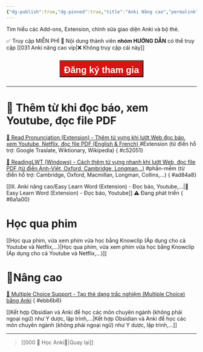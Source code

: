 ```yaml
---
{"dg-publish":true,"dg-pinned":true,"title":"Anki Nâng cao","permalink":"/iii-anki-nang-cao/030-anki-nang-cao/","pinned":true,"dgPassFrontmatter":true}
---
```


Tìm hiểu các Add-ons, Extension, chỉnh sửa giao diện Anki và bộ thẻ.

✅ Truy cập MIỄN PHÍ
👑 Nội dung thành viên **nhóm HƯỚNG DẪN** có thể truy cập
[[031 Anki nâng cao vip\|❌ Không truy cập cái này]]

<div style="display: flex; flex-direction: column; align-items: center; cursor: pointer;">
  <a href="https://hocanki.com/tham-gia-nhom-huong-dan-anki/" target="_blank">
    <button style="height:45px;font-size: 24px; padding: 10px; margin: 10px 0; background: #D71313; font-weight: 600; color: white;">Đăng ký tham gia</button>
  </a>
</div>

_______

# 🔭 Thêm từ khi đọc báo, xem Youtube, đọc file PDF


[👑 Read Pronunciation (Extension) - Thêm từ vựng khi lướt Web đọc báo, xem Youtube, Netflix, đọc file PDF (English & French) ](https://www.facebook.com/groups/ankikhoa2/posts/653970943451875/) #Extension 
(từ điển hỗ trợ: Google Traslate, Wiktionary, Wikipedia)
{ #c52051}


[👑 ReadingLWT (Windows) - Cách thêm từ vựng nhanh khi lướt Web, đọc file PDF (từ điển Anh-Việt, Oxford, Cambridge, Longman,..)](https://www.facebook.com/100006970567626/videos/249611901177402/) #phần-mềm 
(từ điển hỗ trợ: Cambridge, Oxford, Macmillan, Longman, Collins,...)
{ #ad84a8}


[[III. Anki nâng cao/Easy Learn Word (Extension) - Đọc báo, Youtube,...\|👑 Easy Learn Word (Extension) - Đọc báo, Youtube]] ⚠️ Đang phát triển
{ #6a1a00}


# Học qua phim

[[Học qua phim, vừa xem phim vừa học bằng Knowclip (Áp dụng cho cả Youtube và Netflix,…)\|Học qua phim, vừa xem phim vừa học bằng Knowclip (Áp dụng cho cả Youtube và Netflix,…)]]

# 💎Nâng cao

[👑 Multiple Choice Support - Tạo thẻ dạng trắc nghiệm (Multiple Choice) bằng Anki](https://www.facebook.com/100006970567626/videos/647310920677093/)
{ #ebb6b6}


[[Kết hợp Obsidian và Anki để học các môn chuyên ngành (không phải ngoại ngữ) như Y dược, lập trình,...\|Kết hợp Obsidian và Anki để học các môn chuyên ngành (không phải ngoại ngữ) như Y dược, lập trình,...]]

___
> [[000 🌟 Học Anki🌟\|Quay lại]]